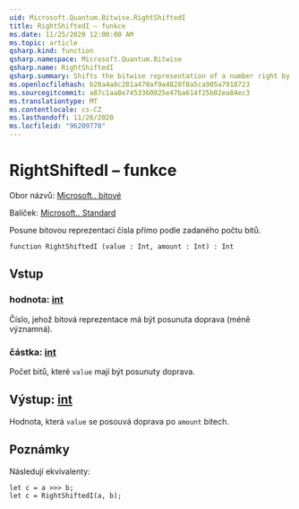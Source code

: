 ```yaml
---
uid: Microsoft.Quantum.Bitwise.RightShiftedI
title: RightShiftedI – funkce
ms.date: 11/25/2020 12:00:00 AM
ms.topic: article
qsharp.kind: function
qsharp.namespace: Microsoft.Quantum.Bitwise
qsharp.name: RightShiftedI
qsharp.summary: Shifts the bitwise representation of a number right by a given number of bits.
ms.openlocfilehash: b20a4a8c281a470af9a4828f8a5ca905a7918723
ms.sourcegitcommit: a87c1aa8e7453360025e47ba614f25b02ea84ec3
ms.translationtype: MT
ms.contentlocale: cs-CZ
ms.lasthandoff: 11/26/2020
ms.locfileid: "96209770"
---
```

# <a name="rightshiftedi-function"></a>RightShiftedI – funkce

Obor názvů: [Microsoft.. bitové](xref:Microsoft.Quantum.Bitwise)

Balíček: [Microsoft.. Standard](https://nuget.org/packages/Microsoft.Quantum.Standard)


Posune bitovou reprezentaci čísla přímo podle zadaného počtu bitů.

```qsharp
function RightShiftedI (value : Int, amount : Int) : Int
```


## <a name="input"></a>Vstup

### <a name="value--int"></a>hodnota: [int](xref:microsoft.quantum.lang-ref.int)

Číslo, jehož bitová reprezentace má být posunuta doprava (méně významná).


### <a name="amount--int"></a>částka: [int](xref:microsoft.quantum.lang-ref.int)

Počet bitů, které `value` mají být posunuty doprava.



## <a name="output--int"></a>Výstup: [int](xref:microsoft.quantum.lang-ref.int)

Hodnota, která `value` se posouvá doprava po `amount` bitech.

## <a name="remarks"></a>Poznámky

Následují ekvivalenty:

```Q#
let c = a >>> b;
let c = RightShiftedI(a, b);
```